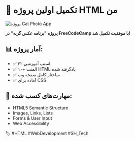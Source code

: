 # 🎉 تکمیل اولین پروژه HTML من

![پروژه Cat Photo App](https://github.com/SH-Tech-Official/SH-Tech-Protfolio/blob/main/IMG_20251012_143939.jpg)

**پروژه "برنامه عکس گربه" در FreeCodeCamp با موفقیت تکمیل شد!**

## 📊 آمار پروژه:
- ✅ ۴۲ استپ آموزشی
- ✅ ۱۰+ المنت HTML یادگرفته شده
- ✅ ساختار کامل صفحه وب
- ✅ آماده برای CSS

## 🎯 مهارت‌های کسب شده:
- HTML5 Semantic Structure
- Images, Links, Lists
- Forms & User Input
- Web Accessibility

🏷️ #HTML #WebDevelopment #SH_Tech
